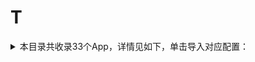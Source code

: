 # T
<details>
<summary>
本目录共收录33个App，详情见如下，单击导入对应配置：
</summary>

- [Talkatone](https://quantumult.app/x/open-app/add-resource?remote-resource=%7B%22filter_remote%22%3A%20%5B%22https%3A%2F%2Fraw.githubusercontent.com%2Fzirawell%2FR-Store%2Fmain%2FRule%2FQuanX%2FAdblock%2FApp%2FT%2FTalkatone%2Ffilter%2Ftalkatone.list%2C%20tag%3DTalkatone%22%5D%2C%22rewrite_remote%22%3A%20%5B%22https%3A%2F%2Fraw.githubusercontent.com%2Fzirawell%2FR-Store%2Fmain%2FRule%2FQuanX%2FAdblock%2FApp%2FT%2FTalkatone%2Frewrite%2Ftalkatone.conf%2C%20tag%3DTalkatone%22%5D%7D)
- [Taptap](https://quantumult.app/x/open-app/add-resource?remote-resource=%7B%22rewrite_remote%22%3A%20%5B%22https%3A%2F%2Fraw.githubusercontent.com%2Fzirawell%2FR-Store%2Fmain%2FRule%2FQuanX%2FAdblock%2FApp%2FT%2FTaptap%2Frewrite%2Ftaptap.conf%2C%20tag%3DTaptap%22%5D%7D)
- [TopWidgets](https://quantumult.app/x/open-app/add-resource?remote-resource=%7B%22rewrite_remote%22%3A%20%5B%22https%3A%2F%2Fraw.githubusercontent.com%2Fzirawell%2FR-Store%2Fmain%2FRule%2FQuanX%2FAdblock%2FApp%2FT%2FTopWidgets%2Frewrite%2Ftopwidgets.conf%2C%20tag%3DTopWidgets%22%5D%7D)
- [Trip](https://quantumult.app/x/open-app/add-resource?remote-resource=%7B%22filter_remote%22%3A%20%5B%22https%3A%2F%2Fraw.githubusercontent.com%2Fzirawell%2FR-Store%2Fmain%2FRule%2FQuanX%2FAdblock%2FApp%2FT%2FTrip%2Ffilter%2Ftrip.list%2C%20tag%3DTrip%22%5D%2C%22rewrite_remote%22%3A%20%5B%22https%3A%2F%2Fraw.githubusercontent.com%2Fzirawell%2FR-Store%2Fmain%2FRule%2FQuanX%2FAdblock%2FApp%2FT%2FTrip%2Frewrite%2Ftrip.conf%2C%20tag%3DTrip%22%5D%7D)
- [TubeMax](https://quantumult.app/x/open-app/add-resource?remote-resource=%7B%22rewrite_remote%22%3A%20%5B%22https%3A%2F%2Fraw.githubusercontent.com%2Fzirawell%2FR-Store%2Fmain%2FRule%2FQuanX%2FAdblock%2FApp%2FT%2FTubeMax%2Frewrite%2Ftubemax.conf%2C%20tag%3DTubeMax%22%5D%7D)
- [Twitter](https://quantumult.app/x/open-app/add-resource?remote-resource=%7B%22filter_remote%22%3A%20%5B%22https%3A%2F%2Fraw.githubusercontent.com%2Fzirawell%2FR-Store%2Fmain%2FRule%2FQuanX%2FAdblock%2FApp%2FT%2FTwitter%2Ffilter%2Ftwitter.list%2C%20tag%3DTwitter%22%5D%7D)
- [台铃智能](https://quantumult.app/x/open-app/add-resource?remote-resource=%7B%22rewrite_remote%22%3A%20%5B%22https%3A%2F%2Fraw.githubusercontent.com%2Fzirawell%2FR-Store%2Fmain%2FRule%2FQuanX%2FAdblock%2FApp%2FT%2F%E5%8F%B0%E9%93%83%E6%99%BA%E8%83%BD%2Frewrite%2Ftailgdd.conf%2C%20tag%3D%E5%8F%B0%E9%93%83%E6%99%BA%E8%83%BD%22%5D%7D)
- [同程旅行](https://quantumult.app/x/open-app/add-resource?remote-resource=%7B%22filter_remote%22%3A%20%5B%22https%3A%2F%2Fraw.githubusercontent.com%2Fzirawell%2FR-Store%2Fmain%2FRule%2FQuanX%2FAdblock%2FApp%2FT%2F%E5%90%8C%E7%A8%8B%E6%97%85%E8%A1%8C%2Ffilter%2F17u.list%2C%20tag%3D%E5%90%8C%E7%A8%8B%E6%97%85%E8%A1%8C%22%5D%2C%22rewrite_remote%22%3A%20%5B%22https%3A%2F%2Fraw.githubusercontent.com%2Fzirawell%2FR-Store%2Fmain%2FRule%2FQuanX%2FAdblock%2FApp%2FT%2F%E5%90%8C%E7%A8%8B%E6%97%85%E8%A1%8C%2Frewrite%2F17u.conf%2C%20tag%3D%E5%90%8C%E7%A8%8B%E6%97%85%E8%A1%8C%22%5D%7D)
- [同花顺](https://quantumult.app/x/open-app/add-resource?remote-resource=%7B%22filter_remote%22%3A%20%5B%22https%3A%2F%2Fraw.githubusercontent.com%2Fzirawell%2FR-Store%2Fmain%2FRule%2FQuanX%2FAdblock%2FApp%2FT%2F%E5%90%8C%E8%8A%B1%E9%A1%BA%2Ffilter%2Ftonghuashun.list%2C%20tag%3D%E5%90%8C%E8%8A%B1%E9%A1%BA%22%5D%2C%22rewrite_remote%22%3A%20%5B%22https%3A%2F%2Fraw.githubusercontent.com%2Fzirawell%2FR-Store%2Fmain%2FRule%2FQuanX%2FAdblock%2FApp%2FT%2F%E5%90%8C%E8%8A%B1%E9%A1%BA%2Frewrite%2Ftonghuashun.conf%2C%20tag%3D%E5%90%8C%E8%8A%B1%E9%A1%BA%22%5D%7D)
- [天天基金](https://quantumult.app/x/open-app/add-resource?remote-resource=%7B%22rewrite_remote%22%3A%20%5B%22https%3A%2F%2Fraw.githubusercontent.com%2Fzirawell%2FR-Store%2Fmain%2FRule%2FQuanX%2FAdblock%2FApp%2FT%2F%E5%A4%A9%E5%A4%A9%E5%9F%BA%E9%87%91%2Frewrite%2Fdfcfw.conf%2C%20tag%3D%E5%A4%A9%E5%A4%A9%E5%9F%BA%E9%87%91%22%5D%7D)
- [天府市民云](https://quantumult.app/x/open-app/add-resource?remote-resource=%7B%22rewrite_remote%22%3A%20%5B%22https%3A%2F%2Fraw.githubusercontent.com%2Fzirawell%2FR-Store%2Fmain%2FRule%2FQuanX%2FAdblock%2FApp%2FT%2F%E5%A4%A9%E5%BA%9C%E5%B8%82%E6%B0%91%E4%BA%91%2Frewrite%2Ftfsmy.conf%2C%20tag%3D%E5%A4%A9%E5%BA%9C%E5%B8%82%E6%B0%91%E4%BA%91%22%5D%7D)
- [天府手机银行](https://quantumult.app/x/open-app/add-resource?remote-resource=%7B%22rewrite_remote%22%3A%20%5B%22https%3A%2F%2Fraw.githubusercontent.com%2Fzirawell%2FR-Store%2Fmain%2FRule%2FQuanX%2FAdblock%2FApp%2FT%2F%E5%A4%A9%E5%BA%9C%E6%89%8B%E6%9C%BA%E9%93%B6%E8%A1%8C%2Frewrite%2Fcgbank.conf%2C%20tag%3D%E5%A4%A9%E5%BA%9C%E6%89%8B%E6%9C%BA%E9%93%B6%E8%A1%8C%22%5D%7D)
- [天府通](https://quantumult.app/x/open-app/add-resource?remote-resource=%7B%22rewrite_remote%22%3A%20%5B%22https%3A%2F%2Fraw.githubusercontent.com%2Fzirawell%2FR-Store%2Fmain%2FRule%2FQuanX%2FAdblock%2FApp%2FT%2F%E5%A4%A9%E5%BA%9C%E9%80%9A%2Frewrite%2Ftft.conf%2C%20tag%3D%E5%A4%A9%E5%BA%9C%E9%80%9A%22%5D%7D)
- [天星金融](https://quantumult.app/x/open-app/add-resource?remote-resource=%7B%22rewrite_remote%22%3A%20%5B%22https%3A%2F%2Fraw.githubusercontent.com%2Fzirawell%2FR-Store%2Fmain%2FRule%2FQuanX%2FAdblock%2FApp%2FT%2F%E5%A4%A9%E6%98%9F%E9%87%91%E8%9E%8D%2Frewrite%2Ftxjr.conf%2C%20tag%3D%E5%A4%A9%E6%98%9F%E9%87%91%E8%9E%8D%22%5D%7D)
- [天气通](https://quantumult.app/x/open-app/add-resource?remote-resource=%7B%22rewrite_remote%22%3A%20%5B%22https%3A%2F%2Fraw.githubusercontent.com%2Fzirawell%2FR-Store%2Fmain%2FRule%2FQuanX%2FAdblock%2FApp%2FT%2F%E5%A4%A9%E6%B0%94%E9%80%9A%2Frewrite%2Ftqt.conf%2C%20tag%3D%E5%A4%A9%E6%B0%94%E9%80%9A%22%5D%7D)
- [天猫养车](https://quantumult.app/x/open-app/add-resource?remote-resource=%7B%22rewrite_remote%22%3A%20%5B%22https%3A%2F%2Fraw.githubusercontent.com%2Fzirawell%2FR-Store%2Fmain%2FRule%2FQuanX%2FAdblock%2FApp%2FT%2F%E5%A4%A9%E7%8C%AB%E5%85%BB%E8%BD%A6%2Frewrite%2Ftmyc.conf%2C%20tag%3D%E5%A4%A9%E7%8C%AB%E5%85%BB%E8%BD%A6%22%5D%7D)
- [天猫精灵](https://quantumult.app/x/open-app/add-resource?remote-resource=%7B%22rewrite_remote%22%3A%20%5B%22https%3A%2F%2Fraw.githubusercontent.com%2Fzirawell%2FR-Store%2Fmain%2FRule%2FQuanX%2FAdblock%2FApp%2FT%2F%E5%A4%A9%E7%8C%AB%E7%B2%BE%E7%81%B5%2Frewrite%2Ftmjl.conf%2C%20tag%3D%E5%A4%A9%E7%8C%AB%E7%B2%BE%E7%81%B5%22%5D%7D)
- [天翼云盘](https://quantumult.app/x/open-app/add-resource?remote-resource=%7B%22rewrite_remote%22%3A%20%5B%22https%3A%2F%2Fraw.githubusercontent.com%2Fzirawell%2FR-Store%2Fmain%2FRule%2FQuanX%2FAdblock%2FApp%2FT%2F%E5%A4%A9%E7%BF%BC%E4%BA%91%E7%9B%98%2Frewrite%2F189cloud.conf%2C%20tag%3D%E5%A4%A9%E7%BF%BC%E4%BA%91%E7%9B%98%22%5D%7D)
- [太平洋保险](https://quantumult.app/x/open-app/add-resource?remote-resource=%7B%22filter_remote%22%3A%20%5B%22https%3A%2F%2Fraw.githubusercontent.com%2Fzirawell%2FR-Store%2Fmain%2FRule%2FQuanX%2FAdblock%2FApp%2FT%2F%E5%A4%AA%E5%B9%B3%E6%B4%8B%E4%BF%9D%E9%99%A9%2Ffilter%2Fcpic.list%2C%20tag%3D%E5%A4%AA%E5%B9%B3%E6%B4%8B%E4%BF%9D%E9%99%A9%22%5D%2C%22rewrite_remote%22%3A%20%5B%22https%3A%2F%2Fraw.githubusercontent.com%2Fzirawell%2FR-Store%2Fmain%2FRule%2FQuanX%2FAdblock%2FApp%2FT%2F%E5%A4%AA%E5%B9%B3%E6%B4%8B%E4%BF%9D%E9%99%A9%2Frewrite%2Fcpic.conf%2C%20tag%3D%E5%A4%AA%E5%B9%B3%E6%B4%8B%E4%BF%9D%E9%99%A9%22%5D%7D)
- [太平洋电脑](https://quantumult.app/x/open-app/add-resource?remote-resource=%7B%22filter_remote%22%3A%20%5B%22https%3A%2F%2Fraw.githubusercontent.com%2Fzirawell%2FR-Store%2Fmain%2FRule%2FQuanX%2FAdblock%2FApp%2FT%2F%E5%A4%AA%E5%B9%B3%E6%B4%8B%E7%94%B5%E8%84%91%2Ffilter%2Fpconline.list%2C%20tag%3D%E5%A4%AA%E5%B9%B3%E6%B4%8B%E7%94%B5%E8%84%91%22%5D%2C%22rewrite_remote%22%3A%20%5B%22https%3A%2F%2Fraw.githubusercontent.com%2Fzirawell%2FR-Store%2Fmain%2FRule%2FQuanX%2FAdblock%2FApp%2FT%2F%E5%A4%AA%E5%B9%B3%E6%B4%8B%E7%94%B5%E8%84%91%2Frewrite%2Fpconline.conf%2C%20tag%3D%E5%A4%AA%E5%B9%B3%E6%B4%8B%E7%94%B5%E8%84%91%22%5D%7D)
- [太平洋知科技](https://quantumult.app/x/open-app/add-resource?remote-resource=%7B%22rewrite_remote%22%3A%20%5B%22https%3A%2F%2Fraw.githubusercontent.com%2Fzirawell%2FR-Store%2Fmain%2FRule%2FQuanX%2FAdblock%2FApp%2FT%2F%E5%A4%AA%E5%B9%B3%E6%B4%8B%E7%9F%A5%E7%A7%91%E6%8A%80%2Frewrite%2Fpconlinetech.conf%2C%20tag%3D%E5%A4%AA%E5%B9%B3%E6%B4%8B%E7%9F%A5%E7%A7%91%E6%8A%80%22%5D%7D)
- [推栏](https://quantumult.app/x/open-app/add-resource?remote-resource=%7B%22rewrite_remote%22%3A%20%5B%22https%3A%2F%2Fraw.githubusercontent.com%2Fzirawell%2FR-Store%2Fmain%2FRule%2FQuanX%2FAdblock%2FApp%2FT%2F%E6%8E%A8%E6%A0%8F%2Frewrite%2Ftuilan.conf%2C%20tag%3D%E6%8E%A8%E6%A0%8F%22%5D%7D)
- [推送加](https://quantumult.app/x/open-app/add-resource?remote-resource=%7B%22rewrite_remote%22%3A%20%5B%22https%3A%2F%2Fraw.githubusercontent.com%2Fzirawell%2FR-Store%2Fmain%2FRule%2FQuanX%2FAdblock%2FApp%2FT%2F%E6%8E%A8%E9%80%81%E5%8A%A0%2Frewrite%2Fpushplus.conf%2C%20tag%3D%E6%8E%A8%E9%80%81%E5%8A%A0%22%5D%7D)
- [淘宝](https://quantumult.app/x/open-app/add-resource?remote-resource=%7B%22filter_remote%22%3A%20%5B%22https%3A%2F%2Fraw.githubusercontent.com%2Fzirawell%2FR-Store%2Fmain%2FRule%2FQuanX%2FAdblock%2FApp%2FT%2F%E6%B7%98%E5%AE%9D%2Ffilter%2Ftaobao.list%2C%20tag%3D%E6%B7%98%E5%AE%9D%22%5D%2C%22rewrite_remote%22%3A%20%5B%22https%3A%2F%2Fraw.githubusercontent.com%2Fzirawell%2FR-Store%2Fmain%2FRule%2FQuanX%2FAdblock%2FApp%2FT%2F%E6%B7%98%E5%AE%9D%2Frewrite%2Ftaobao.conf%2C%20tag%3D%E6%B7%98%E5%AE%9D%22%5D%7D)
- [淘淘阅读](https://quantumult.app/x/open-app/add-resource?remote-resource=%7B%22rewrite_remote%22%3A%20%5B%22https%3A%2F%2Fraw.githubusercontent.com%2Fzirawell%2FR-Store%2Fmain%2FRule%2FQuanX%2FAdblock%2FApp%2FT%2F%E6%B7%98%E6%B7%98%E9%98%85%E8%AF%BB%2Frewrite%2Fadview.conf%2C%20tag%3D%E6%B7%98%E6%B7%98%E9%98%85%E8%AF%BB%22%5D%7D)
- [淘票票](https://quantumult.app/x/open-app/add-resource?remote-resource=%7B%22rewrite_remote%22%3A%20%5B%22https%3A%2F%2Fraw.githubusercontent.com%2Fzirawell%2FR-Store%2Fmain%2FRule%2FQuanX%2FAdblock%2FApp%2FT%2F%E6%B7%98%E7%A5%A8%E7%A5%A8%2Frewrite%2Ftaopiaopiao.conf%2C%20tag%3D%E6%B7%98%E7%A5%A8%E7%A5%A8%22%5D%7D)
- [腾讯体育](https://quantumult.app/x/open-app/add-resource?remote-resource=%7B%22rewrite_remote%22%3A%20%5B%22https%3A%2F%2Fraw.githubusercontent.com%2Fzirawell%2FR-Store%2Fmain%2FRule%2FQuanX%2FAdblock%2FApp%2FT%2F%E8%85%BE%E8%AE%AF%E4%BD%93%E8%82%B2%2Frewrite%2Ftxsports.conf%2C%20tag%3D%E8%85%BE%E8%AE%AF%E4%BD%93%E8%82%B2%22%5D%7D)
- [腾讯地图](https://quantumult.app/x/open-app/add-resource?remote-resource=%7B%22rewrite_remote%22%3A%20%5B%22https%3A%2F%2Fraw.githubusercontent.com%2Fzirawell%2FR-Store%2Fmain%2FRule%2FQuanX%2FAdblock%2FApp%2FT%2F%E8%85%BE%E8%AE%AF%E5%9C%B0%E5%9B%BE%2Frewrite%2Ftxmaps.conf%2C%20tag%3D%E8%85%BE%E8%AE%AF%E5%9C%B0%E5%9B%BE%22%5D%7D)
- [腾讯新闻](https://quantumult.app/x/open-app/add-resource?remote-resource=%7B%22filter_remote%22%3A%20%5B%22https%3A%2F%2Fraw.githubusercontent.com%2Fzirawell%2FR-Store%2Fmain%2FRule%2FQuanX%2FAdblock%2FApp%2FT%2F%E8%85%BE%E8%AE%AF%E6%96%B0%E9%97%BB%2Ffilter%2Ftxnews.list%2C%20tag%3D%E8%85%BE%E8%AE%AF%E6%96%B0%E9%97%BB%22%5D%2C%22rewrite_remote%22%3A%20%5B%22https%3A%2F%2Fraw.githubusercontent.com%2Fzirawell%2FR-Store%2Fmain%2FRule%2FQuanX%2FAdblock%2FApp%2FT%2F%E8%85%BE%E8%AE%AF%E6%96%B0%E9%97%BB%2Frewrite%2Ftxnews.conf%2C%20tag%3D%E8%85%BE%E8%AE%AF%E6%96%B0%E9%97%BB%22%5D%7D)
- [腾讯视频](https://quantumult.app/x/open-app/add-resource?remote-resource=%7B%22filter_remote%22%3A%20%5B%22https%3A%2F%2Fraw.githubusercontent.com%2Fzirawell%2FR-Store%2Fmain%2FRule%2FQuanX%2FAdblock%2FApp%2FT%2F%E8%85%BE%E8%AE%AF%E8%A7%86%E9%A2%91%2Ffilter%2Ftxtv.list%2C%20tag%3D%E8%85%BE%E8%AE%AF%E8%A7%86%E9%A2%91%22%5D%2C%22rewrite_remote%22%3A%20%5B%22https%3A%2F%2Fraw.githubusercontent.com%2Fzirawell%2FR-Store%2Fmain%2FRule%2FQuanX%2FAdblock%2FApp%2FT%2F%E8%85%BE%E8%AE%AF%E8%A7%86%E9%A2%91%2Frewrite%2Ftxtv.conf%2C%20tag%3D%E8%85%BE%E8%AE%AF%E8%A7%86%E9%A2%91%22%5D%7D)
- [途家民宿](https://quantumult.app/x/open-app/add-resource?remote-resource=%7B%22rewrite_remote%22%3A%20%5B%22https%3A%2F%2Fraw.githubusercontent.com%2Fzirawell%2FR-Store%2Fmain%2FRule%2FQuanX%2FAdblock%2FApp%2FT%2F%E9%80%94%E5%AE%B6%E6%B0%91%E5%AE%BF%2Frewrite%2Ftujia.conf%2C%20tag%3D%E9%80%94%E5%AE%B6%E6%B0%91%E5%AE%BF%22%5D%7D)
- [途牛](https://quantumult.app/x/open-app/add-resource?remote-resource=%7B%22rewrite_remote%22%3A%20%5B%22https%3A%2F%2Fraw.githubusercontent.com%2Fzirawell%2FR-Store%2Fmain%2FRule%2FQuanX%2FAdblock%2FApp%2FT%2F%E9%80%94%E7%89%9B%2Frewrite%2Ftuniu.conf%2C%20tag%3D%E9%80%94%E7%89%9B%22%5D%7D)
- [途虎养车](https://quantumult.app/x/open-app/add-resource?remote-resource=%7B%22rewrite_remote%22%3A%20%5B%22https%3A%2F%2Fraw.githubusercontent.com%2Fzirawell%2FR-Store%2Fmain%2FRule%2FQuanX%2FAdblock%2FApp%2FT%2F%E9%80%94%E8%99%8E%E5%85%BB%E8%BD%A6%2Frewrite%2Ftuhu.conf%2C%20tag%3D%E9%80%94%E8%99%8E%E5%85%BB%E8%BD%A6%22%5D%7D)

</details>